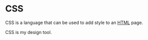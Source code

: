 # CSS







CSS is a language that can be used to add style to an [HTML](/wiki/HTML) page.







CSS is my design tool.







